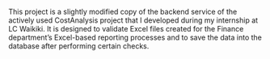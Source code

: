This project is a slightly modified copy of the backend service of the actively used CostAnalysis project that I developed during my internship at LC Waikiki. 
It is designed to validate Excel files created for the Finance department’s Excel-based reporting processes and to save the data into the database after performing certain checks.

